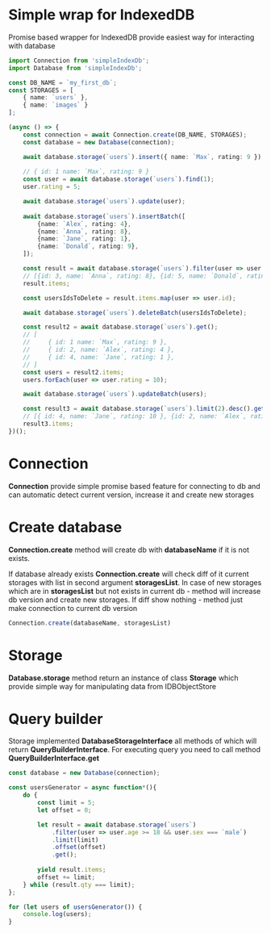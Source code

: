 # Simple wrap for IndexedDB

Promise based wrapper for IndexedDB provide easiest way for interacting with database

```ts
import Connection from 'simpleIndexDb';
import Database from 'simpleIndexDb';

const DB_NAME = `my_first_db`;
const STORAGES = [
    { name: `users` },
    { name: `images` }
];

(async () => {
    const connection = await Connection.create(DB_NAME, STORAGES);
    const database = new Database(connection);

    await database.storage(`users`).insert({ name: `Max`, rating: 9 });
    
    // { id: 1 name: `Max`, rating: 9 }
    const user = await database.storage(`users`).find(1);
    user.rating = 5;

    await database.storage(`users`).update(user);
    
    await database.storage(`users`).insertBatch([
        {name: `Alex`, rating: 4},
        {name: `Anna`, rating: 8},
        {name: `Jane`, rating: 1},
        {name: `Donald`, rating: 9},
    ]);

    const result = await database.storage(`users`).filter(user => user.rating > 5).get();
    // [{id: 3, name: `Anna`, rating: 8}, {id: 5, name: `Donald`, rating: 9}]
    result.items;

    const usersIdsToDelete = result.items.map(user => user.id);

    await database.storage(`users`).deleteBatch(usersIdsToDelete);

    const result2 = await database.storage(`users`).get();
    // [
    //     { id: 1 name: `Max`, rating: 9 },
    //     { id: 2, name: `Alex`, rating: 4 },
    //     { id: 4, name: `Jane`, rating: 1 },
    // ]
    const users = result2.items;
    users.forEach(user => user.rating = 10);

    await database.storage(`users`).updateBatch(users);

    const result3 = await database.storage(`users`).limit(2).desc().get();
    // [{ id: 4, name: `Jane`, rating: 10 }, {id: 2, name: `Alex`, rating: 10}]
    result3.items;
})();
```

# Connection
**Connection** provide simple promise based feature for connecting to db and can automatic detect current version, increase it and create new storages

# Create database

**Connection.create** method will create db with **databaseName** if it is not exists.

If database already exists **Connection.create** will check diff of it current storages with list in second argument **storagesList**. In case of new storages
which are in **storagesList** but not exists in current db - method will increase
db version and create new storages. If diff show nothing - method just make connection to current db version 

```ts
Connection.create(databaseName, storagesList)
```

# Storage

 **Database.storage** method return an instance of class **Storage**
which provide simple way for manipulating data from
IDBObjectStore

# Query builder

Storage implemented **DatabaseStorageInterface** all methods of which will return **QueryBuilderInterface**.
For executing query you need to call method **QueryBuilderInterface.get**

```ts
const database = new Database(connection);

const usersGenerator = async function*(){
    do {
        const limit = 5;
        let offset = 0;

        let result = await database.storage(`users`)
            .filter(user => user.age >= 18 && user.sex === `male`)
            .limit(limit)
            .offset(offset)
            .get();
        
        yield result.items;
        offset += limit;
    } while (result.qty === limit);
};

for (let users of usersGenerator()) {
    console.log(users);
}
```